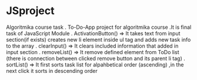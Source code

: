 # JSproject


Algoritmika course task     .
To-Do-App project for algoritmika course .It is final task of JavaScript Module     .
ActivationButton() => It takes text from input section(if exists) creates new li element inside ul tag and adds new task info to the array      .
clearInput() => It clears included information that added in input section      .
removeList() => It remove defined element from ToDo list (there is connection between clicked remove button and its parent li tag)      .
sortList() => It first sorts  task list for alpahbetical order (ascending) ,in the next click it sorts in descending order
